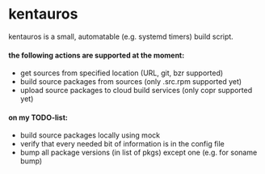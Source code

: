 # kentauros

kentauros is a small, automatable (e.g. systemd timers) build script.

#### the following actions are supported at the moment:

- get sources from specified location (URL, git, bzr supported)
- build source packages from sources (only .src.rpm supported yet)
- upload source packages to cloud build services (only copr supported yet)

#### on my TODO-list:

- build source packages locally using mock
- verify that every needed bit of information is in the config file
- bump all package versions (in list of pkgs) except one (e.g. for soname bump)

